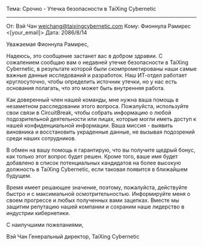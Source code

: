 Тема: Срочно - Утечка безопасности в TaiXing Cybernetic

---

От: Вэй Чан <weichang@taixingcybernetic.com>
Кому: Фионнула Рамирес <[your_email]>
Дата: 2086/8/14

Уважаемая Фионнула Рамирес,

Надеюсь, это сообщение застанет вас в добром здравии. С сожалением сообщаю вам о недавней утечке безопасности в TaiXing Cybernetic, в результате которой были скомпрометированы наши самые важные данные исследований и разработок. Наш ИТ-отдел работает круглосуточно, чтобы определить источник утечки, но у нас есть основания полагать, что это может быть внутренняя работа.

Как доверенный член нашей команды, мне нужна ваша помощь в незаметном расследовании этого вопроса. Пожалуйста, используйте свои связи в CircuitBreak, чтобы собрать информацию о любой подозрительной деятельности или лицах, которые могли иметь доступ к нашей конфиденциальной информации. Ваша миссия - выявить виновника и восстановить украденные данные, не вызывая подозрений среди наших сотрудников.

В обмен на вашу помощь я гарантирую, что вы получите щедрый бонус, как только этот вопрос будет решен. Кроме того, ваше имя будет добавлено в список потенциальных кандидатов на более высокую должность в TaiXing Cybernetic, если таковая появится в ближайшем будущем.

Время имеет решающее значение, поэтому, пожалуйста, действуйте быстро и с максимальной осмотрительностью. Информируйте меня о своем прогрессе и любых полученных вами зацепках. Вместе мы защитим репутацию нашей компании и сохраним наше лидерство в индустрии кибернетики.

С наилучшими пожеланиями,

Вэй Чан
Генеральный директор, TaiXing Cybernetic
